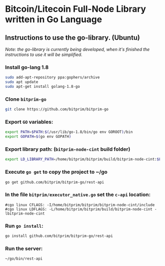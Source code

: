 # Bitcoin/Litecoin Full-Node Library written in Go Language

## Instructions to use the go-library. (Ubuntu)
*Note: the go-library is currently being developed, when it's finished the instructions to use it will be simplified.*

### Install go-lang 1.8
```sh
sudo add-apt-repository ppa:gophers/archive
sudo apt update
sudo apt-get install golang-1.8-go
```
### Clone `bitprim-go`
```sh
git clone https://github.com/bitprim/bitprim-go
```

### Export `GO` variables:
```sh
export PATH=$PATH:$(/usr/lib/go-1.8/bin/go env GOROOT)/bin
export GOPATH=$(go env GOPATH)
```

### Export library path: (`bitprim-node-cint` build folder)
```sh 
export LD_LIBRARY_PATH=/home/bitprim/bitprim/build/bitprim-node-cint:$LD_LIBRARY_PATH
```

### Execute `go get` to copy the project to ~/go
```sh
go get github.com/bitprim/bitprim-go/rest-api
```

### In the file `bitprim/executor_native.go` set the `c-api` location:
```
#cgo linux CFLAGS: -I/home/bitprim/bitprim/bitprim-node-cint/include 
#cgo linux LDFLAGS: -L/home/bitprim/bitprim/build/bitprim-node-cint -lbitprim-node-cint
```

### Run `go install`:
```sh
go install github.com/bitprim/bitprim-go/rest-api
```

### Run the server:
```sh
~/go/bin/rest-api
```
